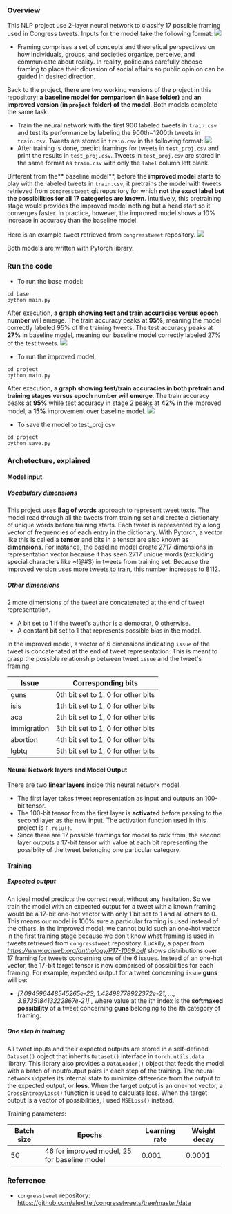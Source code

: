 ### Overview
This NLP project use 2-layer neural network to classify 17 possible framing used in Congress tweets. Inputs for the model take the following format:
![](https://github.com/BonanKou/-PyTorch-Framing/blob/master/example.png?raw=tru)

- Framing comprises a set of concepts and theoretical perspectives on how individuals, groups, and societies organize, perceive, and communicate about reality. In reality, politicians carefully choose framing to place their dicussion of social affairs so public opinion can be guided in desired direction.

Back to the project, there are two working versions of the project in this repository: **a baseline model for comparison (in `base` folder)** and **an improved version (in `project` folder) of the model**. Both models complete the same task:
- Train the neural network with the first 900 labeled tweets in `train.csv` and test its performance by labeling the 900th~1200th tweets in `train.csv`. Tweets are stored in `train.csv` in the following format:
![](https://github.com/BonanKou/-PyTorch-Framing/blob/master/example2.png?raw=tru)
- After training is done, predict framings for tweets in `test_proj.csv` and print the results in `test_proj.csv`. Tweets in `test_proj.csv` are stored in the same format as `train.csv` with only the `label` column left blank.

Different from the** baseline model**, before the **improved model** starts to play with the labeled tweets in `train.csv`, it pretrains the model with tweets retrieved from `congresstweet` git repository for which **not the exact label but the possibilities for all 17 categories are known**. Intuitively, this pretraining stage would provides the improved model nothing but a head start so it converges faster. In practice, however, the improved model shows a 10% increase in accuracy than the baseline model. 

Here is an example tweet retrieved from `congresstweet` repository.
![](https://github.com/BonanKou/-PyTorch-Framing/blob/master/example3.png?raw=tru)

Both models are written with Pytorch library.
### Run the code
- To run the base model:
```
cd base
python main.py
```
After execution, **a graph showing test and train accuracies versus epoch number** will emerge. The train accuracy peaks at **95%**, meaning the model correctly labeled 95% of the training tweets. The test accuracy peaks at **27%** in baseline model, meaning our baseline model correctly labeled 27% of the test tweets.
![](https://github.com/BonanKou/-PyTorch-Framing/blob/master/base/base.png?raw=tru)

- To run the improved model:
```
cd project
python main.py
```
After execution, **a graph showing test/train accuracies in both pretrain and training stages  versus epoch number will emerge**. The train accuracy peaks at **95%** while test accuracy in stage 2 peaks at **42%** in the improved model, a **15%** improvement over baseline model.
![](https://github.com/BonanKou/-PyTorch-Framing/blob/master/project/final.png?raw=tru)

- To save the model to test_proj.csv
```
cd project
python save.py
```

### Archetecture, explained

#### Model input

##### Vocabulary dimensions
This project uses **Bag of words** approach to represent tweet texts. The model read through all the tweets from training set and create a dictionary of unique words before training starts. Each tweet is represented by a long vector of frequencies of each entry in the dictionary.  With Pytorch, a vector like this is called a **tensor** and bits in a tensor are also known as **dimensions**. For instance, the baseline model create 2717 dimensions in representation vector because it has seen 2717 unique words (excluding special characters like ~!@#$) in tweets from training set. Because the improved version uses more tweets to train, this number increases to 8112. 

##### Other dimensions
2 more dimensions of the tweet are concatenated at the end of tweet representation. 
- A bit set to 1 if the tweet's author is a democrat, 0 otherwise.
- A constant bit set to 1 that represents possible bias in the model.

In the improved model, a vector of 6 dimensions  indicating `issue` of the tweet is concatenated at the end of tweet representation. This is meant to grasp the possible relationship between tweet `issue` and the tweet's framing.

| Issue | Corresponding bits |
| ------------- | ------------- |
| guns | 0th bit  set to 1, 0 for other bits|
| isis  | 1th bit  set to 1, 0 for other bits |
| aca  | 2th bit  set to 1, 0 for other bits |
| immigration  | 3th bit  set to 1, 0 for other bits |
| abortion | 4th bit  set to 1, 0 for other bits  |
| lgbtq  | 5th bit  set to 1, 0 for other bits  |

#### Neural Network layers and Model Output
There are two **linear layers** inside this neural network model. 
- The first layer takes tweet representation as input and outputs an 100-bit tensor.
- The 100-bit tensor from the first layer is **activated** before passing to the second layer as the new input. The activation function used in this project is `F.relu()`.
- Since there are 17 possible framings for model to pick from, the second layer outputs a 17-bit tensor with value at each bit representing the possiblity of the tweet belonging one particular category.

#### Training
##### Expected output
An ideal model predicts the correct result without any hesitation. So we train the model with an expected output for a tweet with a known framing would be a 17-bit one-hot vector with only 1 bit set to 1 and all others to 0. This means our model is 100% sure a particular framing is used instead of the others.
In the improved model, we cannot build such an one-hot vector in the first training stage because we don't know what framing is used in tweets retrieved from `congresstweet` repository. Luckily, a paper from *https://www.aclweb.org/anthology/P17-1069.pdf*  shows distributions over 17 framing for tweets concerning one of the 6 issues. Instead of an one-hot vector, the 17-bit target tensor is now comprised of possibilities for each framing. For example, expected output for a tweet concerning `issue` **guns** will be:
- *[7.094596448545265e-23, 1.42498778922372e-21, ..., 3.873518413222867e-21]*
, where value at the ith index is the **softmaxed possibility** of a tweet concerning **guns** belonging to the ith category of framing.

##### One step in training
All tweet inputs and their expected outputs are stored in a self-defined `Dataset()` object that inherits `Dataset()` interface in `torch.utils.data` library. This library also provides a `DataLoader()` object that feeds the model with a batch of input/output pairs in each step of the training. The neural network udpates its internal state to minimize difference from the output to the expected output, or **loss**. When the target output is an one-hot vector, a `CrossEntropyLoss()` function is used to calculate loss. When the target output is a vector of possibilities, I used `MSELoss()` instead.

Training parameters:

| Batch size  | Epochs|Learning rate|Weight decay|
| ------------- | ------------- | ------------- | ------------- |
|50 | 46 for improved model, 25 for baseline model|0.001 |0.0001|

### Referrence
- `congresstweet` repository: https://github.com/alexlitel/congresstweets/tree/master/data

